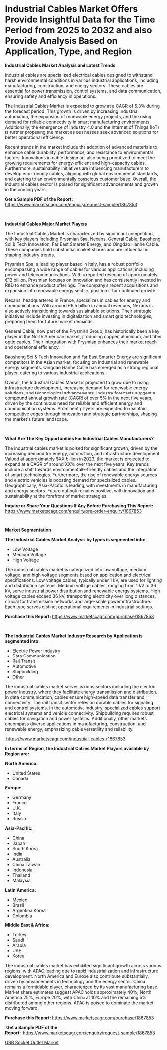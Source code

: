 <p><h1>Industrial Cables Market Offers Provide Insightful Data for the Time Period from 2025 to 2032 and also Provide Analysis Based on Application, Type, and Region</h1></p><p><strong>Industrial Cables Market Analysis and Latest Trends</strong></p>
<p><p>Industrial cables are specialized electrical cables designed to withstand harsh environmental conditions in various industrial applications, including manufacturing, construction, and energy sectors. These cables are essential for power transmission, control systems, and data communication, ensuring safety and efficiency in operations.</p><p>The Industrial Cables Market is expected to grow at a CAGR of 5.3% during the forecast period. This growth is driven by increasing industrial automation, the expansion of renewable energy projects, and the rising demand for reliable connectivity in smart manufacturing environments. Additionally, the emergence of Industry 4.0 and the Internet of Things (IoT) is further propelling the market as businesses seek advanced solutions for better operational efficiency.</p><p>Recent trends in the market include the adoption of advanced materials to enhance cable durability, performance, and resistance to environmental factors. Innovations in cable design are also being prioritized to meet the growing requirements for energy-efficient and high-capacity cables. Furthermore, sustainability initiatives are influencing manufacturers to develop eco-friendly cables, aligning with global environmental standards, and catering to an environmentally conscious customer base. Overall, the industrial cables sector is poised for significant advancements and growth in the coming years.</p></p>
<p><strong>Get a Sample PDF of the Report:&nbsp;</strong> <a href="https://www.marketscagr.com/enquiry/request-sample/1867853?utm_campaign=3135&utm_medium=2&utm_source=Github&utm_content=ia&utm_term=07042025&utm_id=industrial-cables">https://www.marketscagr.com/enquiry/request-sample/1867853</a></p>
<p>&nbsp;</p>
<p><strong>Industrial Cables Major Market Players</strong></p>
<p><p>The Industrial Cables Market is characterized by significant competition, with key players including Prysmian Spa, Nexans, General Cable, Baosheng Sci & Tech Innovation, Far East Smarter Energy, and Qingdao Hanhe Cable. These companies hold substantial market shares and are influential in shaping industry trends.</p><p>Prysmian Spa, a leading player based in Italy, has a robust portfolio encompassing a wide range of cables for various applications, including power and telecommunications. With a reported revenue of approximately €12 billion, Prysmian focuses on innovation and has consistently invested in R&D to enhance product offerings. The company’s recent acquisitions and expansion into renewable energy sectors position it for continued growth.</p><p>Nexans, headquartered in France, specializes in cables for energy and communications. With around €6.5 billion in annual revenues, Nexans is also actively transitioning towards sustainable solutions. Their strategic initiatives include investing in digitalization and smart grid technologies, preparing them for future market demands.</p><p>General Cable, now part of the Prysmian Group, has historically been a key player in the North American market, producing copper, aluminum, and fiber optic cables. Their integration with Prysmian enhances their market reach and operational efficiency.</p><p>Baosheng Sci & Tech Innovation and Far East Smarter Energy are significant competitors in the Asian market, focusing on industrial and renewable energy segments. Qingdao Hanhe Cable has emerged as a strong regional player, catering to various industrial applications.</p><p>Overall, the Industrial Cables Market is projected to grow due to rising infrastructure development, increasing demand for renewable energy solutions, and technological advancements. Industry forecasts suggest a compound annual growth rate (CAGR) of over 5% in the next five years, driven by the continuous need for reliable and efficient energy and communication systems. Prominent players are expected to maintain competitive edges through innovation and strategic partnerships, shaping the market's future landscape.</p></p>
<p>&nbsp;</p>
<p><strong>What Are The Key Opportunities For Industrial Cables Manufacturers?</strong></p>
<p><p>The industrial cables market is poised for significant growth, driven by the increasing demand for energy, automation, and infrastructure development. Valued at approximately $XX billion in 2023, the market is projected to expand at a CAGR of around XX% over the next five years. Key trends include a shift towards environmentally-friendly cables and the integration of smart technologies. Furthermore, the rise of renewable energy sources and electric vehicles is boosting demand for specialized cables. Geographically, Asia-Pacific is leading, with investments in manufacturing and energy sectors. Future outlook remains positive, with innovation and sustainability at the forefront of market strategies.</p></p>
<p><strong>Inquire or Share Your Questions If Any Before Purchasing This Report:</strong> <a href="https://www.marketscagr.com/enquiry/pre-order-enquiry/1867853?utm_campaign=3135&utm_medium=2&utm_source=Github&utm_content=ia&utm_term=07042025&utm_id=industrial-cables">https://www.marketscagr.com/enquiry/pre-order-enquiry/1867853</a></p>
<p>&nbsp;</p>
<p><strong>Market Segmentation</strong></p>
<p><strong>The Industrial Cables Market Analysis by types is segmented into:</strong></p>
<p><ul><li>Low Voltage</li><li>Medium Voltage</li><li>High Voltage</li></ul></p>
<p><p>The industrial cables market is categorized into low voltage, medium voltage, and high voltage segments based on application and electrical specifications. Low voltage cables, typically under 1 kV, are used for lighting and distribution systems. Medium voltage cables, ranging from 1 kV to 36 kV, serve industrial power distribution and renewable energy systems. High voltage cables exceed 36 kV, transporting electricity over long distances, crucial for transmission networks and large-scale power infrastructure. Each type serves distinct operational requirements in industrial settings.</p></p>
<p><strong>Purchase this Report:&nbsp;</strong><a href="https://www.marketscagr.com/purchase/1867853?utm_campaign=3135&utm_medium=2&utm_source=Github&utm_content=ia&utm_term=07042025&utm_id=industrial-cables">https://www.marketscagr.com/purchase/1867853</a></p>
<p>&nbsp;</p>
<p><strong>The Industrial Cables Market Industry Research by Application is segmented into:</strong></p>
<p><ul><li>Electric Power Industry</li><li>Data Communication</li><li>Rail Transit</li><li>Automotive</li><li>Shipbuilding</li><li>Other</li></ul></p>
<p><p>The industrial cables market serves various sectors including the electric power industry, where they facilitate energy transmission and distribution. In data communication, cables ensure high-speed data transfer and connectivity. The rail transit sector relies on durable cables for signaling and control systems. In the automotive industry, specialized cables support electrical systems and vehicle connectivity. Shipbuilding requires robust cables for navigation and power systems. Additionally, other markets encompass diverse applications in manufacturing, construction, and renewable energy, emphasizing cable versatility and reliability.</p></p>
<p><a href="https://www.marketscagr.com/industrial-cables-r1867853?utm_campaign=3135&utm_medium=2&utm_source=Github&utm_content=ia&utm_term=07042025&utm_id=industrial-cables">&nbsp;https://www.marketscagr.com/industrial-cables-r1867853</a></p>
<p><strong>In terms of Region, the Industrial Cables Market Players available by Region are:</strong></p>
<p>
    <p> <strong> North America: </strong>
        <ul>
            <li>United States</li>
            <li>Canada</li>
        </ul>
        </p> 
    <p> <strong> Europe: </strong>
        <ul>
            <li>Germany</li>
            <li>France</li>
            <li>U.K.</li>
            <li>Italy</li>
            <li>Russia</li>
        </ul>
        </p> 
    <p> <strong> Asia-Pacific: </strong>
        <ul>
            <li>China</li>
            <li>Japan</li>
            <li>South Korea</li>
            <li>India</li>
            <li>Australia</li>
            <li>China Taiwan</li>
            <li>Indonesia</li>
            <li>Thailand</li>
            <li>Malaysia</li>
        </ul>
        </p> 
    <p> <strong> Latin America: </strong>
        <ul>
            <li>Mexico</li>
            <li>Brazil</li>
            <li>Argentina Korea</li>
            <li>Colombia</li>
        </ul>
        </p> 
    <p> <strong> Middle East & Africa: </strong>
        <ul>
            <li>Turkey</li>
            <li>Saudi</li>
            <li>Arabia</li>
            <li>UAE</li>
            <li>Korea</li>
        </ul>
    </p>
    </p>
<p><p>The industrial cables market has exhibited significant growth across various regions, with APAC leading due to rapid industrialization and infrastructure development. North America and Europe also contribute substantially, driven by advancements in technology and the energy sector. China remains a formidable player, characterized by its vast manufacturing base. Market share estimates suggest APAC holds approximately 40%, North America 25%, Europe 20%, with China at 10% and the remaining 5% distributed among other regions. APAC is poised to dominate the market moving forward.</p></p>
<p><strong>Purchase this Report: </strong><a href="https://www.marketscagr.com/purchase/1867853?utm_campaign=3135&utm_medium=2&utm_source=Github&utm_content=ia&utm_term=07042025&utm_id=industrial-cables">https://www.marketscagr.com/purchase/1867853</a></p>
<p>&nbsp;<strong>Get a Sample PDF of the Report:&nbsp;&nbsp;</strong><a href="https://www.marketscagr.com/enquiry/request-sample/1867853?utm_campaign=3135&utm_medium=2&utm_source=Github&utm_content=ia&utm_term=07042025&utm_id=industrial-cables">https://www.marketscagr.com/enquiry/request-sample/1867853</a></p>
<p><strong></strong></p>
<p><p><a href="https://github.com/awalinfucci/Market-Research-Report-List-1/blob/main/usb-socket-outlet-market.md?utm_campaign=3135&utm_medium=2&utm_source=Github&utm_content=ia&utm_term=07042025&utm_id=industrial-cables">USB Socket Outlet Market</a></p></p>
